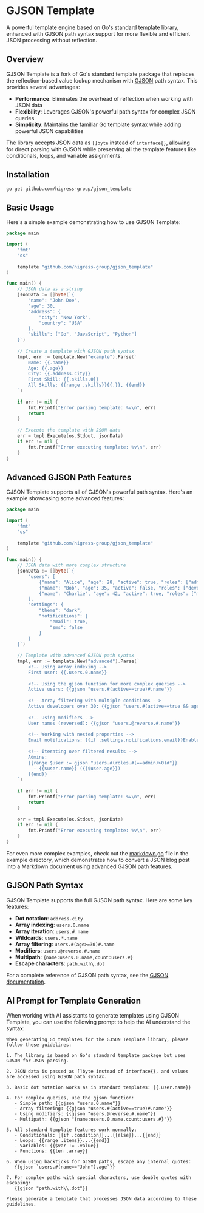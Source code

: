 # GJSON Template

A powerful template engine based on Go's standard template library, enhanced with GJSON path syntax support for more flexible and efficient JSON processing without reflection.

## Overview

GJSON Template is a fork of Go's standard template package that replaces the reflection-based value lookup mechanism with [GJSON](https://github.com/tidwall/gjson) path syntax. This provides several advantages:

- **Performance**: Eliminates the overhead of reflection when working with JSON data
- **Flexibility**: Leverages GJSON's powerful path syntax for complex JSON queries
- **Simplicity**: Maintains the familiar Go template syntax while adding powerful JSON capabilities

The library accepts JSON data as `[]byte` instead of `interface{}`, allowing for direct parsing with GJSON while preserving all the template features like conditionals, loops, and variable assignments.

## Installation

```bash
go get github.com/higress-group/gjson_template
```

## Basic Usage

Here's a simple example demonstrating how to use GJSON Template:

```go
package main

import (
    "fmt"
    "os"
    
    template "github.com/higress-group/gjson_template"
)

func main() {
    // JSON data as a string
    jsonData := []byte(`{
        "name": "John Doe",
        "age": 30,
        "address": {
            "city": "New York",
            "country": "USA"
        },
        "skills": ["Go", "JavaScript", "Python"]
    }`)
    
    // Create a template with GJSON path syntax
    tmpl, err := template.New("example").Parse(`
        Name: {{.name}}
        Age: {{.age}}
        City: {{.address.city}}
        First Skill: {{.skills.0}}
        All Skills: {{range .skills}}{{.}}, {{end}}
    `)
    
    if err != nil {
        fmt.Printf("Error parsing template: %v\n", err)
        return
    }
    
    // Execute the template with JSON data
    err = tmpl.Execute(os.Stdout, jsonData)
    if err != nil {
        fmt.Printf("Error executing template: %v\n", err)
    }
}
```

## Advanced GJSON Path Features

GJSON Template supports all of GJSON's powerful path syntax. Here's an example showcasing some advanced features:

```go
package main

import (
    "fmt"
    "os"
    
    template "github.com/higress-group/gjson_template"
)

func main() {
    // JSON data with more complex structure
    jsonData := []byte(`{
        "users": [
            {"name": "Alice", "age": 28, "active": true, "roles": ["admin", "developer"]},
            {"name": "Bob", "age": 35, "active": false, "roles": ["developer"]},
            {"name": "Charlie", "age": 42, "active": true, "roles": ["manager", "developer"]}
        ],
        "settings": {
            "theme": "dark",
            "notifications": {
                "email": true,
                "sms": false
            }
        }
    }`)
    
    // Template with advanced GJSON path syntax
    tmpl, err := template.New("advanced").Parse(`
        <!-- Using array indexing -->
        First user: {{.users.0.name}}
        
        <!-- Using the gjson function for more complex queries -->
        Active users: {{gjson "users.#(active==true)#.name"}}
        
        <!-- Array filtering with multiple conditions -->
        Active developers over 30: {{gjson "users.#(active==true && age>30)#.name"}}
        
        <!-- Using modifiers -->
        User names (reversed): {{gjson "users.@reverse.#.name"}}
        
        <!-- Working with nested properties -->
        Email notifications: {{if .settings.notifications.email}}Enabled{{else}}Disabled{{end}}
        
        <!-- Iterating over filtered results -->
        Admins:
        {{range $user := gjson "users.#(roles.#(==admin)>0)#"}}
          - {{$user.name}} ({{$user.age}})
        {{end}}
    `)
    
    if err != nil {
        fmt.Printf("Error parsing template: %v\n", err)
        return
    }
    
    err = tmpl.Execute(os.Stdout, jsonData)
    if err != nil {
        fmt.Printf("Error executing template: %v\n", err)
    }
}
```

For even more complex examples, check out the [markdown.go](example/markdown.go) file in the example directory, which demonstrates how to convert a JSON blog post into a Markdown document using advanced GJSON path features.

## GJSON Path Syntax

GJSON Template supports the full GJSON path syntax. Here are some key features:

- **Dot notation**: `address.city`
- **Array indexing**: `users.0.name`
- **Array iteration**: `users.#.name`
- **Wildcards**: `users.*.name`
- **Array filtering**: `users.#(age>=30)#.name`
- **Modifiers**: `users.@reverse.#.name`
- **Multipath**: `{name:users.0.name,count:users.#}`
- **Escape characters**: `path.with\.dot`

For a complete reference of GJSON path syntax, see the [GJSON documentation](https://github.com/tidwall/gjson#path-syntax).

## AI Prompt for Template Generation

When working with AI assistants to generate templates using GJSON Template, you can use the following prompt to help the AI understand the syntax:

```
When generating Go templates for the GJSON Template library, please follow these guidelines:

1. The library is based on Go's standard template package but uses GJSON for JSON parsing.

2. JSON data is passed as []byte instead of interface{}, and values are accessed using GJSON path syntax.

3. Basic dot notation works as in standard templates: {{.user.name}}

4. For complex queries, use the gjson function:
   - Simple path: {{gjson "users.0.name"}}
   - Array filtering: {{gjson "users.#(active==true)#.name"}}
   - Using modifiers: {{gjson "users.@reverse.#.name"}}
   - Multipath: {{gjson "{name:users.0.name,count:users.#}"}}

5. All standard template features work normally:
   - Conditionals: {{if .condition}}...{{else}}...{{end}}
   - Loops: {{range .items}}...{{end}}
   - Variables: {{$var := .value}}
   - Functions: {{len .array}}

6. When using backticks for GJSON paths, escape any internal quotes:
   {{gjson `users.#(name=="John").age`}}

7. For complex paths with special characters, use double quotes with escaping:
   {{gjson "path.with\\.dot"}}

Please generate a template that processes JSON data according to these guidelines.
```
